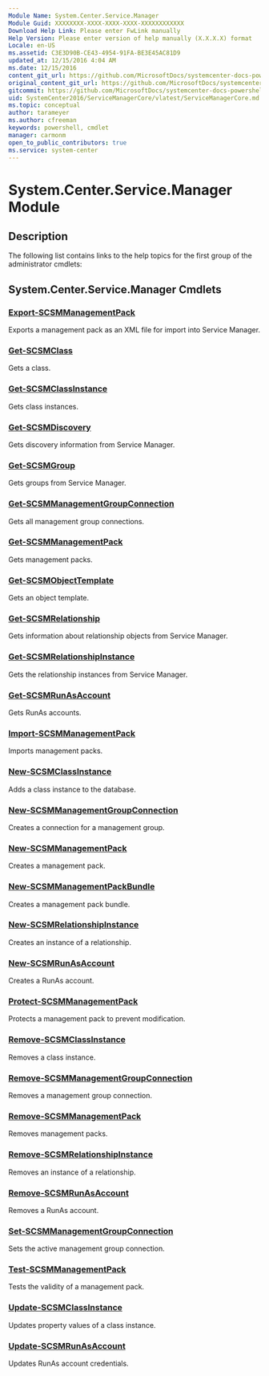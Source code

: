 ```yaml
---
Module Name: System.Center.Service.Manager
Module Guid: XXXXXXXX-XXXX-XXXX-XXXX-XXXXXXXXXXXX
Download Help Link: Please enter FwLink manually
Help Version: Please enter version of help manually (X.X.X.X) format
Locale: en-US
ms.assetid: C3E3D90B-CE43-4954-91FA-BE3E45AC81D9
updated_at: 12/15/2016 4:04 AM
ms.date: 12/15/2016
content_git_url: https://github.com/MicrosoftDocs/systemcenter-docs-powershell/blob/master/systemcenter-cmdlets/SystemCenter2016/ServiceManagerCore/vlatest/ServiceManagerCore.md
original_content_git_url: https://github.com/MicrosoftDocs/systemcenter-docs-powershell/blob/master/systemcenter-cmdlets/SystemCenter2016/ServiceManagerCore/vlatest/ServiceManagerCore.md
gitcommit: https://github.com/MicrosoftDocs/systemcenter-docs-powershell/blob/7df4508c7b907a214e6a8eca76037b06065ef078/systemcenter-cmdlets/SystemCenter2016/ServiceManagerCore/vlatest/ServiceManagerCore.md
uid: SystemCenter2016/ServiceManagerCore/vlatest/ServiceManagerCore.md
ms.topic: conceptual
author: tarameyer
ms.author: cfreeman
keywords: powershell, cmdlet
manager: carmonm
open_to_public_contributors: true
ms.service: system-center
---
```


# System.Center.Service.Manager Module
## Description
The following list contains links to the help topics for the first group of the administrator cmdlets:

## System.Center.Service.Manager Cmdlets
### [Export-SCSMManagementPack](./Export-SCSMManagementPack.md)
Exports a management pack as an XML file for import into Service Manager.

### [Get-SCSMClass](./Get-SCSMClass.md)
Gets a class.

### [Get-SCSMClassInstance](./Get-SCSMClassInstance.md)
Gets class instances.

### [Get-SCSMDiscovery](./Get-SCSMDiscovery.md)
Gets discovery information from Service Manager.

### [Get-SCSMGroup](./Get-SCSMGroup.md)
Gets groups from Service Manager.

### [Get-SCSMManagementGroupConnection](./Get-SCSMManagementGroupConnection.md)
Gets all management group connections.

### [Get-SCSMManagementPack](./Get-SCSMManagementPack.md)
Gets management packs.

### [Get-SCSMObjectTemplate](./Get-SCSMObjectTemplate.md)
Gets an object template.

### [Get-SCSMRelationship](./Get-SCSMRelationship.md)
Gets information about relationship objects from Service Manager.

### [Get-SCSMRelationshipInstance](./Get-SCSMRelationshipInstance.md)
Gets the relationship instances from Service Manager.

### [Get-SCSMRunAsAccount](./Get-SCSMRunAsAccount.md)
Gets RunAs accounts.

### [Import-SCSMManagementPack](./Import-SCSMManagementPack.md)
Imports management packs.

### [New-SCSMClassInstance](./New-SCSMClassInstance.md)
Adds a class instance to the database.

### [New-SCSMManagementGroupConnection](./New-SCSMManagementGroupConnection.md)
Creates a connection for a management group.

### [New-SCSMManagementPack](./New-SCSMManagementPack.md)
Creates a management pack.

### [New-SCSMManagementPackBundle](./New-SCSMManagementPackBundle.md)
Creates a management pack bundle.

### [New-SCSMRelationshipInstance](./New-SCSMRelationshipInstance.md)
Creates an instance of a relationship.

### [New-SCSMRunAsAccount](./New-SCSMRunAsAccount.md)
Creates a RunAs account.

### [Protect-SCSMManagementPack](./Protect-SCSMManagementPack.md)
Protects a management pack to prevent modification.

### [Remove-SCSMClassInstance](./Remove-SCSMClassInstance.md)
Removes a class instance.

### [Remove-SCSMManagementGroupConnection](./Remove-SCSMManagementGroupConnection.md)
Removes a management group connection.

### [Remove-SCSMManagementPack](./Remove-SCSMManagementPack.md)
Removes management packs.

### [Remove-SCSMRelationshipInstance](./Remove-SCSMRelationshipInstance.md)
Removes an instance of a relationship.

### [Remove-SCSMRunAsAccount](./Remove-SCSMRunAsAccount.md)
Removes a RunAs account.

### [Set-SCSMManagementGroupConnection](./Set-SCSMManagementGroupConnection.md)
Sets the active management group connection.

### [Test-SCSMManagementPack](./Test-SCSMManagementPack.md)
Tests the validity of a management pack.

### [Update-SCSMClassInstance](./Update-SCSMClassInstance.md)
Updates property values of a class instance.

### [Update-SCSMRunAsAccount](./Update-SCSMRunAsAccount.md)
Updates RunAs account credentials.

